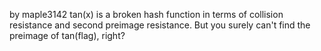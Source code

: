 by maple3142
tan(x) is a broken hash function in terms of collision resistance and second preimage resistance. But you surely can't find the preimage of tan(flag), right?

